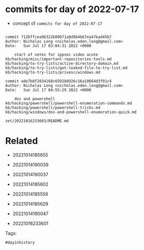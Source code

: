 # commits for day of 2022-07-17

- concept of `commits for day of 2022-07-17`

```

commit 712bffcea9b322689071a8d9b4b67ea47bad45b7
Author: Nicholas Long <nicholas.eden.long@gmail.com>
Date:   Sun Jul 17 03:04:31 2022 +0000

    start of notes for ippsec video acute
kb/hacking/misc/important-repositories-tools.md
kb/hacking/to-try-lists/active-directory-domain.md
kb/hacking/to-try-lists/got-leaked-file-to-try-list.md
kb/hacking/to-try-lists/privesc/windows.md

commit ade7b6f2834168c65928d926c16a10664d3f01c4
Author: Nicholas Long <nicholas.eden.long@gmail.com>
Date:   Sun Jul 17 04:55:29 2022 +0000

    dos and powershell
kb/hacking/powershell/powershell-enumeration-commands.md
kb/hacking/powershell/powershell-tricks.md
kb/hacking/windows/dos-and-powershell-enumeration-quick.md
```

` zet/20221016233603/README.md `

# Related

- 20221014185655

- 20221014190039

- 20221014190037

- 20221014185602

- 20221014185559

- 20221014185629

- 20221014190047

- 20221016233601

Tags:

    #dayinhistory
